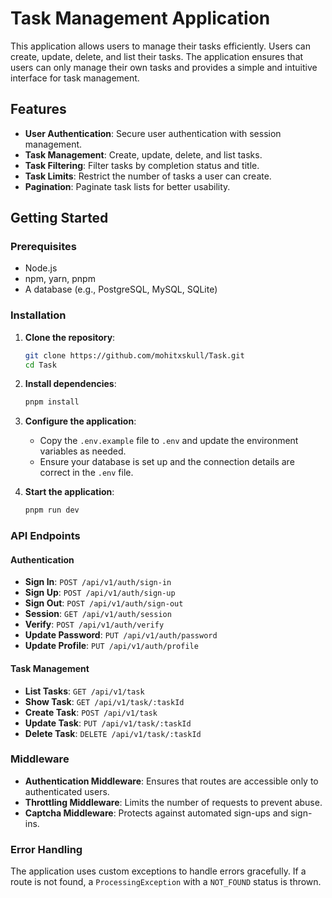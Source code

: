 # Task Management Application

This application allows users to manage their tasks efficiently. Users can create, update, delete, and list their tasks. The application ensures that users can only manage their own tasks and provides a simple and intuitive interface for task management.

## Features

- **User Authentication**: Secure user authentication with session management.
- **Task Management**: Create, update, delete, and list tasks.
- **Task Filtering**: Filter tasks by completion status and title.
- **Task Limits**: Restrict the number of tasks a user can create.
- **Pagination**: Paginate task lists for better usability.

## Getting Started

### Prerequisites

- Node.js
- npm, yarn, pnpm
- A database (e.g., PostgreSQL, MySQL, SQLite)

### Installation

1. **Clone the repository**:
   ```sh
   git clone https://github.com/mohitxskull/Task.git
   cd Task
   ```

2. **Install dependencies**:
   ```sh
   pnpm install
   ```

3. **Configure the application**:
   - Copy the `.env.example` file to `.env` and update the environment variables as needed.
   - Ensure your database is set up and the connection details are correct in the `.env` file.

4. **Start the application**:
   ```sh
   pnpm run dev
   ```

### API Endpoints

#### Authentication

- **Sign In**: `POST /api/v1/auth/sign-in`
- **Sign Up**: `POST /api/v1/auth/sign-up`
- **Sign Out**: `POST /api/v1/auth/sign-out`
- **Session**: `GET /api/v1/auth/session`
- **Verify**: `POST /api/v1/auth/verify`
- **Update Password**: `PUT /api/v1/auth/password`
- **Update Profile**: `PUT /api/v1/auth/profile`

#### Task Management

- **List Tasks**: `GET /api/v1/task`
- **Show Task**: `GET /api/v1/task/:taskId`
- **Create Task**: `POST /api/v1/task`
- **Update Task**: `PUT /api/v1/task/:taskId`
- **Delete Task**: `DELETE /api/v1/task/:taskId`

### Middleware

- **Authentication Middleware**: Ensures that routes are accessible only to authenticated users.
- **Throttling Middleware**: Limits the number of requests to prevent abuse.
- **Captcha Middleware**: Protects against automated sign-ups and sign-ins.

### Error Handling

The application uses custom exceptions to handle errors gracefully. If a route is not found, a `ProcessingException` with a `NOT_FOUND` status is thrown.